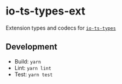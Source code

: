 # io-ts-types-ext
Extension types and codecs for [`io-ts-types`](https://github.com/gcanti/io-ts-types)

## Development
- Build: `yarn`
- Lint: `yarn lint`
- Test: `yarn test`

